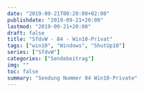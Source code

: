 ```yaml
---
date: "2019-09-21T00:20:00+02:00"
publishdate: "2019-09-21+20:00"
lastmod: "2019-09-21+20:00"
draft: false
title: "SfdvW - 84 - Win10-Privat"
tags: ["win10", "Windows", "ShutUp10"]
series: ["SfdvW"]
categories: ["Sendebeitrag"]
img: ""
toc: false
summary: "Sendung Nummer 84 Win10-Private"
---
```


<div id="example"></div>
<script src="https://cdn.podlove.org/web-player/embed.js"></script>

<script>
  podlovePlayer('#example', '/blog/sfdvw84.json');
</script>
